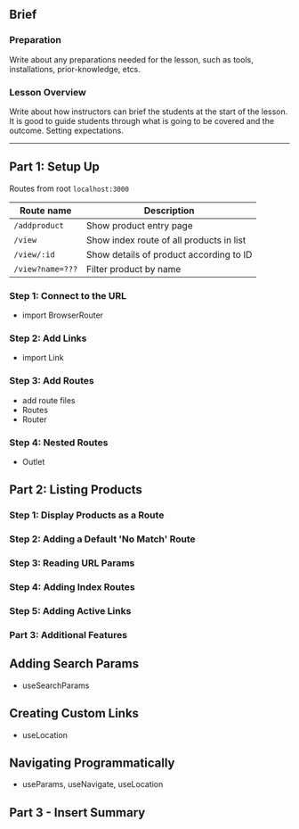 ## Brief

### Preparation

Write about any preparations needed for the lesson, such as tools, installations, prior-knowledge, etcs.

### Lesson Overview

Write about how instructors can brief the students at the start of the lesson. It is good to guide students through what is going to be covered and the outcome. Setting expectations.

---

## Part 1: Setup Up

Routes from root `localhost:3000`

| Route name | Description |
|---|---|
| `/addproduct` | Show product entry page |
| `/view` | Show index route of all products in list | 
| `/view/:id` | Show details of product according to ID
| `/view?name=???` | Filter product by name |




### Step 1: Connect to the URL
- import BrowserRouter

### Step 2: Add Links
- import Link

### Step 3: Add Routes
- add route files
- Routes
- Router

### Step 4: Nested Routes
- Outlet

## Part 2: Listing Products

### Step 1: Display Products as a Route

### Step 2: Adding a Default 'No Match' Route

### Step 3: Reading URL Params

### Step 4: Adding Index Routes

### Step 5: Adding Active Links

### Part 3: Additional Features

## Adding Search Params
- useSearchParams

## Creating Custom Links
- useLocation

## Navigating Programmatically 
- useParams, useNavigate, useLocation

## Part 3 - Insert Summary
